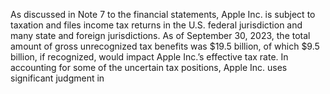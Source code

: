 As discussed in Note 7 to the financial statements, Apple Inc. is subject to taxation and files
income tax returns in the U.S. federal jurisdiction and many state and foreign jurisdictions.
As of September 30, 2023, the total amount of gross unrecognized tax benefits was $19.5
billion,  of  which  $9.5  billion,  if  recognized,  would  impact  Apple  Inc.’s  effective  tax  rate.  In
accounting for some of the uncertain tax positions, Apple Inc. uses significant judgment in